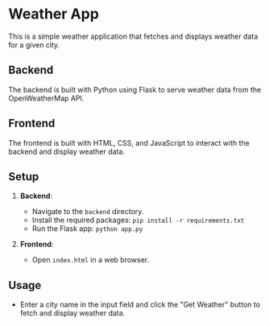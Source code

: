 # Weather App

This is a simple weather application that fetches and displays weather data for a given city.

## Backend
The backend is built with Python using Flask to serve weather data from the OpenWeatherMap API.

## Frontend
The frontend is built with HTML, CSS, and JavaScript to interact with the backend and display weather data.

## Setup

1. **Backend**:
   - Navigate to the `backend` directory.
   - Install the required packages: `pip install -r requirements.txt`
   - Run the Flask app: `python app.py`

2. **Frontend**:
   - Open `index.html` in a web browser.

## Usage
- Enter a city name in the input field and click the "Get Weather" button to fetch and display weather data.
